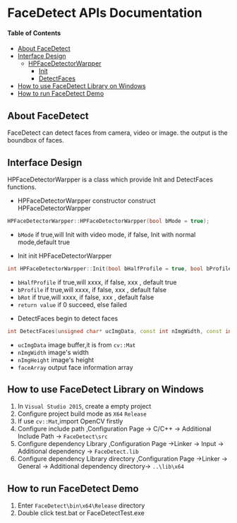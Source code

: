 # FaceDetect APIs Documentation

#### Table of Contents
* [About FaceDetect](#About-FaceDetect)
* [Interface Design](#Interface_Design)
   * [HPFaceDetectorWarpper](#HPFaceDetectorWarpper)
      * [Init](#Init)
      * [DetectFaces](#DetectFaces)
* [How to use FaceDetect Library on Windows](#How_to_use)
* [How to run FaceDetect Demo](#How-to-run-FaceDetect-Demo)

<span id="About_FaceDetect"></span>
## About FaceDetect
FaceDetect can detect faces from camera, video or image. the output is the boundbox of faces.

<span id="Interface_Design"></span>
## Interface Design
HPFaceDetectorWarpper is a class which provide Init and DetectFaces functions.

<span id="HPFaceDetectorWarpper"></span>
* HPFaceDetectorWarpper constructor
construct HPFaceDetectorWarpper
```C++
HPFaceDetectorWarpper::HPFaceDetectorWarpper(bool bMode = true);
```
   * `bMode` if true,will Init with video mode, if false, Init with normal mode,default true

<span id="Init"></span>
* Init
init HPFaceDetectorWarpper
```C++
int HPFaceDetectorWarpper::Init(bool bHalfProfile = true, bool bProfile = false, bool bRot = true)
```
   * `bHalfProfile` if true,will xxxx, if false, xxx , default true
   * `bProfile` if true,will xxxx, if false, xxx , default false
   * `bRot` if true,will xxxx, if false, xxx , default false
   * `return value` if 0 succeed, else failed

<span id="DetectFaces"></span>
* DetectFaces
begin to detect faces
```C++
int DetectFaces(unsigned char* ucImgData, const int nImgWidth, const int nImgHeight, FaceArray& faceArray)
```
   * `ucImgData` image buffer,it is from `cv::Mat`
   * `nImgWidth` image's width
   * `nImgHeight` image's height
   * `faceArray` output face information array

<span id="How_to_use"></span>
## How to use FaceDetect Library on Windows
1. In `Visual Studio 2015`, create a empty project
2. Configure project build mode as `X64` `Release`
3. If use `cv::Mat`,import OpenCV firstly
4. Configure include path ,Configuration Page -> C/C++ -> Additional Include Path -> `FaceDetect\src`
5. Configure dependency Library ,Configuration Page ->Linker -> Input -> Additional dependency -> `FaceDetect.lib`
6. Configure dependency Library directory ,Configuration Page ->Linker -> General -> Additional dependency directory-> `..\lib\x64`

## How to run FaceDetect Demo
1. Enter `FaceDetect\bin\x64\Release` directory
2. Double click test.bat or FaceDetectTest.exe
